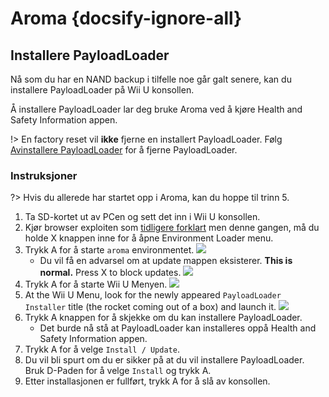 # Aroma {docsify-ignore-all}

## Installere PayloadLoader

Nå som du har en NAND backup i tilfelle noe går galt senere, kan du installere PayloadLoader på Wii U konsollen.

Å installere PayloadLoader lar deg bruke Aroma ved å kjøre Health and Safety Information appen.

!> En factory reset vil **ikke** fjerne en installert PayloadLoader. Følg [Avinstallere PayloadLoader](../../uninstall-payloadloader) for å fjerne PayloadLoader.

### Instruksjoner

?> Hvis du allerede har startet opp i Aroma, kan du hoppe til trinn 5.

1. Ta SD-kortet ut av PCen og sett det inn i Wii U konsollen.
2. Kjør browser exploiten som [tidligere forklart](browser-exploit) men denne gangen, må du holde X knappen inne for å åpne Environment Loader menu.
3. Trykk A for å starte `aroma` environmentet.
   ![](../docs/assets/img/guide/EL.png)
   - Du vil få en advarsel om at update mappen eksisterer. **This is normal.** Press X to block updates.
     ![](../docs/assets/img/guide/Warn.png)
4. Trykk A for å starte Wii U Menyen.
   ![](../docs/assets/img/guide/ABM.png)
5. At the Wii U Menu, look for the newly appeared `PayloadLoader Installer` title (the rocket coming out of a box) and launch it.
   ![](../docs/assets/img/guide/PLLI.png)
6. Trykk A knappen for å skjekke om du kan installere PayloadLoader.
   - Det burde nå stå at PayloadLoader kan installeres oppå Health and Safety Information appen.
7. Trykk A for å velge `Install / Update`.
8. Du vil bli spurt om du er sikker på at du vil installere PayloadLoader. Bruk D-Paden for å velge `Install` og trykk A.
9. Etter installasjonen er fullført, trykk A for å slå av konsollen.
